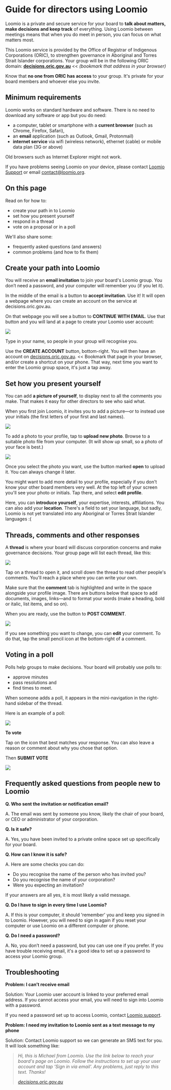 # Guide for directors using Loomio

Loomio is a private and secure service for your board to **talk about matters, make decisions and keep track** of everything. Using Loomio between meetings means that when you do meet in person, you can focus on what matters most.

This Loomio service is provided by the Office of Registrar of Indigenous Corporations (ORIC), to strengthen governance in Aboriginal and Torres Strait Islander corporations. Your group will be in the following ORIC domain: **[decisions.oric.gov.au](https://decisions.oric.gov.au)** << *(bookmark that address in your browser)*

Know that **no one from ORIC has access** to your group. It's private for your board members and whoever else you invite.

## Minimum requirements

Loomio works on standard hardware and software. There is no need to download any software or app but you do need:

* a computer, tablet or smartphone with a **current browser** (such as Chrome, Firefox, Safari),
* an **email** application (such as Outlook, Gmail, Protonmail)
* **internet service** via wifi (wireless network), ethernet (cable) or mobile data plan (3G or above)

Old browsers such as Internet Explorer might not work.

If you have problems seeing Loomio on your device, please contact [Loomio Support](https://www.loomio.org/contact) or email [contact@loomio.org](mailto:contact@loomio.org).

## On this page

Read on for how to:

* create your path in to Loomio
* set how you present yourself
* respond in a thread
* vote on a proposal or in a poll

We'll also share some:

* frequently asked questions (and answers)
* common problems (and how to fix them)


## Create your path into Loomio

You will receive an **email invitation** to join your board's Loomio group. You don’t need a password, and your computer will remember you (if you let it).

In the middle of the email is a button to **accept invitation**. Use it! It will open a webpage where you can create an account on the service at decisions.oric.gov.au.

On that webpage you will see a button to **CONTINUE WITH EMAIL**. Use that button and you will land at a page to create your Loomio user account:

![](create-account.png)

Type in your name, so people in your group will recognise you.

Use the **CREATE ACCOUNT** button, bottom-right. You will then have an account on [decisions.oric.gov.au](https://decisions.oric.gov.au). << Bookmark that page in your browser, and/or create a shortcut on your phone. That way, next time you want to enter the Loomio group space, it's just a tap away.

## Set how you present yourself

You can add **a picture of yourself**, to display next to all the comments you make. That makes it easy for other directors to see who said what. 

When you first join Loomio, it invites you to add a picture—or to instead use your initials (the first letters of your first and last names).

![](set-profile-photo1.png#width-80)

To add a photo to your profile, tap to **upload new photo**. Browse to a suitable photo file from your computer. (It will show up small, so a photo of your face is best.)

![](upload-photo.png#width-40)

Once you select the photo you want, use the button marked **open** to upload it. You can always change it later.

You might want to add more detail to your profile, especially if you don't know your other board members very well. At the top left of your screen you'll see your photo or initials. Tap there, and select **edit profile**. 

Here, you can **introduce yourself**, your expertise, interests, affiliations. You can also add your **location**. There's a field to set your language, but sadly, Loomio is not yet translated into any Aboriginal or Torres Strait Islander languages :(

## Threads, comments and other responses
A **thread** is where your board will discuss corporation concerns and make governance decisions. Your group page will list each thread, like this:

![](thread-list-a.png#width-40)

Tap on a thread to open it, and scroll down the thread to read other people's comments. You'll reach a place where you can write your own.

Make sure that the **comment** tab is highlighted and write in the space alongside your profile image. There are buttons below that space to add documents, images, links—and to format your words (make a heading, bold or italic, list items, and so on).

When you are ready, use the button to **POST COMMENT**.

![](comment.png#width-40)

If you see something you want to change, you can **edit** your comment. To do that, tap the small pencil icon at the bottom-right of a comment.

## Voting in a poll
Polls help groups to make decisions. Your board will probably use polls to:
- approve minutes
- pass resolutions and 
- find times to meet.

When someone adds a poll, it appears in the mini-navigation in the right-hand sidebar of the thread.

Here is an example of a poll:

![](invitation-to-vote.png#width-40)

**To vote**

Tap on the icon that best matches your response. You can also leave a reason or comment about why you chose that option.

Then **SUBMIT VOTE**

![](vote-form.png#width-40)


## Frequently asked questions from people new to Loomio

**Q. Who sent the invitation or notification email?**

A. The email was sent by someone you know, likely the chair of your board, or CEO or administrator of your corporation.

**Q. Is it safe?**  

A. Yes, you have been invited to a private online space set up specifically for your board.  

**Q. How can I know it is safe?**

A. Here are some checks you can do:
- Do you recognise the name of the person who has invited you?
- Do you recognise the name of your corporation?
- Were you expecting an invitation?

If your answers are all yes, it is most likely a valid message.

**Q. Do I have to sign in every time I use Loomio?**

A. If this is your computer, it should 'remember' you and keep you signed in to Loomio. However, you will need to sign in again if you reset your computer or use Loomio on a different computer or phone.

**Q. Do I need a password?**

A. No, you don’t need a password, but you can use one if you prefer. If you have trouble receiving email, it's a good idea to set up a password to access your Loomio group.

## Troubleshooting

**Problem: I can’t receive email**

Solution: Your Loomio user account is linked to your preferred email address.  If you cannot access your email, you will need to sign into Loomio with a password.

If you need a password set up to access Loomio, contact [Loomio support](https://decisions.oric.gov.au/contact).

**Problem: I need my invitation to Loomio sent as a text message to my phone**

Solution: Contact Loomio support so we can generate an SMS text for you. It will look something like:

> *Hi, this is Michael from Loomio. Use the link below to reach your board's page on Loomio. Follow the instructions to set up your user account and tap ‘Sign in via email’. Any problems, just reply to this text. Thanks!*
> 
> *[decisions.oric.gov.au](https://decisions.oric.gov.au)*
